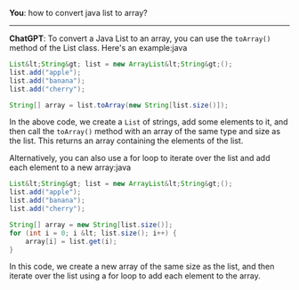 **You**: how to convert java list to array?

--------
**ChatGPT**: To convert a Java List to an array, you can use the ```toArray()``` method of the List class. Here's an example:java
```java
List&lt;String&gt; list = new ArrayList&lt;String&gt;();
list.add("apple");
list.add("banana");
list.add("cherry");

String[] array = list.toArray(new String[list.size()]);
```

In the above code, we create a ```List``` of strings, add some elements to it, and then call the ```toArray()``` method with an array of the same type and size as the list. This returns an array containing the elements of the list.

Alternatively, you can also use a for loop to iterate over the list and add each element to a new array:java
```java
List&lt;String&gt; list = new ArrayList&lt;String&gt;();
list.add("apple");
list.add("banana");
list.add("cherry");

String[] array = new String[list.size()];
for (int i = 0; i &lt; list.size(); i++) {
    array[i] = list.get(i);
}
```

In this code, we create a new array of the same size as the list, and then iterate over the list using a for loop to add each element to the array.

